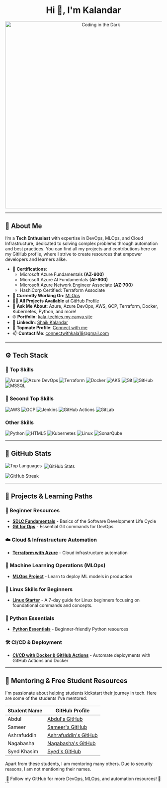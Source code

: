 
<h1 align="center">Hi 👋, I'm Kalandar</h1>

<div align="center">
    <img src="https://github.com/your-username/your-repo/raw/main/filename.gif" alt="Coding in the Dark" width="600">
</div>

---

## 🔹 About Me

I’m a **Tech Enthusiast** with expertise in DevOps, MLOps, and Cloud Infrastructure, dedicated to solving complex problems through automation and best practices. You can find all my projects and contributions here on my GitHub profile, where I strive to create resources that empower developers and learners alike.

- 🏅 **Certifications**:
  - Microsoft Azure Fundamentals **(AZ-900)**
  - Microsoft Azure AI Fundamentals **(AI-900)**
  - Microsoft Azure Network Engineer Associate **(AZ-700)**
  - HashiCorp Certified: Terraform Associate
- 🔭 **Currently Working On**: [MLOps](https://github.com/kala-techies/MLOPS)
- 👨‍💻 **All Projects Available** at [GitHub Profile](https://github.com/kala-techies)
- 💬 **Ask Me About**: Azure, Azure DevOps, AWS, GCP, Terraform, Docker, Kubernetes, Python, and more!
- 🌐 **Portfolio**: [kala-techies.my.canva.site](https://kala-techies.my.canva.site/)
- 🔗 **LinkedIn**: [Shaik Kalandar](https://www.linkedin.com/in/shaik-kalandar-b86208322)
- 🤝 **Topmate Profile**: [Connect with me](https://staging2.topmate.io/kala/)
- 📫 **Contact Me**: [connectwithkala18@gmail.com](mailto:connectwithkala18@gmail.com)

---

## ⚙️ Tech Stack

### 🥇 Top Skills
![Azure](https://img.shields.io/badge/-Azure-0078D7?style=for-the-badge&logo=microsoftazure&logoColor=white)
![Azure DevOps](https://img.shields.io/badge/-Azure%20DevOps-0078D7?style=for-the-badge&logo=azuredevops&logoColor=white)
![Terraform](https://img.shields.io/badge/-Terraform-7B42BC?style=for-the-badge&logo=terraform&logoColor=white)
![Docker](https://img.shields.io/badge/-Docker-2496ED?style=for-the-badge&logo=docker&logoColor=white)
![AKS](https://img.shields.io/badge/-AKS-326CE5?style=for-the-badge&logo=kubernetes&logoColor=white)
![Git](https://img.shields.io/badge/-Git-F05032?style=for-the-badge&logo=git&logoColor=white)
![GitHub](https://img.shields.io/badge/-GitHub-181717?style=for-the-badge&logo=github&logoColor=white)
![MSSQL](https://img.shields.io/badge/-MSSQL-CC2927?style=for-the-badge&logo=microsoftsqlserver&logoColor=white)

### 🥈 Second Top Skills
![AWS](https://img.shields.io/badge/-AWS-232F3E?style=for-the-badge&logo=amazonaws&logoColor=white)
![GCP](https://img.shields.io/badge/-GCP-4285F4?style=for-the-badge&logo=googlecloud&logoColor=white)
![Jenkins](https://img.shields.io/badge/-Jenkins-D24939?style=for-the-badge&logo=jenkins&logoColor=white)
![GitHub Actions](https://img.shields.io/badge/-GitHub%20Actions-2088FF?style=for-the-badge&logo=githubactions&logoColor=white)
![GitLab](https://img.shields.io/badge/-GitLab-FCA121?style=for-the-badge&logo=gitlab&logoColor=white)

### Other Skills
![Python](https://img.shields.io/badge/-Python-3776AB?style=for-the-badge&logo=python&logoColor=white)
![HTML5](https://img.shields.io/badge/-HTML5-E34F26?style=for-the-badge&logo=html5&logoColor=white)
![Kubernetes](https://img.shields.io/badge/-Kubernetes-326CE5?style=for-the-badge&logo=kubernetes&logoColor=white)
![Linux](https://img.shields.io/badge/-Linux-FCC624?style=for-the-badge&logo=linux&logoColor=black)
![SonarQube](https://img.shields.io/badge/-SonarQube-4E9BCD?style=for-the-badge&logo=sonarqube&logoColor=white)

---

## 🔹 GitHub Stats

<p>
  <img align="left" src="https://github-readme-stats.vercel.app/api/top-langs?username=kala-techies&show_icons=true&locale=en&layout=compact" alt="Top Languages" />
</p>

<p>&nbsp;<img align="center" src="https://github-readme-stats.vercel.app/api?username=kala-techies&show_icons=true&locale=en" alt="GitHub Stats" /></p>

<p><img align="center" src="https://github-readme-streak-stats.herokuapp.com/?user=kala-techies&" alt="GitHub Streak" /></p>

---

## 🔹 Projects & Learning Paths

### 🌱 Beginner Resources
- **[SDLC Fundamentals](https://github.com/kala-techies/sdlc-fundamentals.git)** - Basics of the Software Development Life Cycle
- **[Git for Ops](https://github.com/kala-techies/GitForOps)** - Essential Git commands for DevOps

### ☁️ Cloud & Infrastructure Automation
- **[Terraform with Azure](https://github.com/kala-techies/TerraformWithAzure.git)** - Cloud infrastructure automation

### 🤖 Machine Learning Operations (MLOps)
- **[MLOps Project](https://github.com/kala-techies/MLOPS.git)** - Learn to deploy ML models in production

### 🐧 Linux Skills for Beginners
- **[Linux Starter](https://github.com/kala-techies/linuxStarter)** - A 7-day guide for Linux beginners focusing on foundational commands and concepts.

### 🐍 Python Essentials
- **[Python Essentials](https://github.com/kala-techies/MLOPS/tree/main/Section03PythonEssentials)** - Beginner-friendly Python resources

### 🛠️ CI/CD & Deployment
- **[CI/CD with Docker & GitHub Actions](https://github.com/kala-techies/DockerGithubActionsDeployment.git)** - Automate deployments with GitHub Actions and Docker

---

## 🔹 Mentoring & Free Student Resources

I'm passionate about helping students kickstart their journey in tech. Here are some of the students I've mentored:

| Student Name | GitHub Profile |
|--------------|----------------|
| Abdul        | [Abdul's GitHub](https://github.com/Abdul9010150809) |
| Sameer       | [Sameer's GitHub](https://github.com/sameer-shaik7) |
| Ashrafuddin  | [Ashrafuddin's GitHub](https://github.com/Ashrafuddinsha) |
| Nagabasha    | [Nagabasha's GitHub](https://github.com/Nagabashashaik) |
| Syed Khasim  | [Syed's GitHub](https://github.com/SyedKhasimshahid) |

Apart from these students, I am mentoring many others. Due to security reasons, I am not mentioning their names.

<div align="center">
    🌟 Follow my GitHub for more DevOps, MLOps, and automation resources! 🌟
</div>
```
